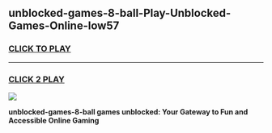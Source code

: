 
## unblocked-games-8-ball-Play-Unblocked-Games-Online-low57
<h3>
<a href="https://premium76.site?title=unblocked-games-8-ball&ref=25A">CLICK TO PLAY</a></h3>
<hr>

<h3>
<a href="https://premium76.site?title=unblocked-games-8-ball&ref=25A">CLICK 2 PLAY</a>
  
</h3>

<a href="https://premium76.site?title=unblocked-games-8-ball&ref=25A"><img src="https://clearcache.store/games.png"></a>


**unblocked-games-8-ball games unblocked: Your Gateway to Fun and Accessible Online Gaming**
